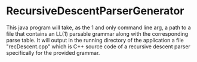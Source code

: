 # RecursiveDescentParserGenerator
This java program will take, as the 1 and only command line arg, a path to a file that contains an LL(1) parsable grammar along with the corresponding parse table.
It will output in the running directory of the application a file "recDescent.cpp" which is C++ source code of a recursive descent parser specifically for the provided grammar.
